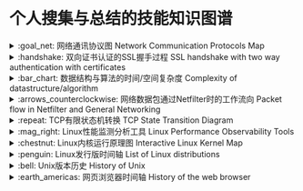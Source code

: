# 个人搜集与总结的技能知识图谱

<details>
<summary>:goal_net: 网络通讯协议图 Network Communication Protocols Map</summary>

[网络通讯协议图 Network Communication Protocols Map](http://www.colasoft.com.cn/download/protocols_map.php)  
<!-- ![](http://www.colasoft.com.cn/wp-content/uploads/2016/06/colasoft-protocol-map1-2019-1-1280x836.png) -->
<!-- ![](http://www.colasoft.com.cn/wp-content/uploads/2020/05/%E5%8D%8F%E8%AE%AE%E5%9B%BE_20200526094220-1280x833.jpg)  -->
![](http://www.colasoft.com.cn/wp-content/uploads/2022/04/%E9%A2%84%E8%A7%88%E5%9B%BE-1280x833.jpg)
</details>

<details>
<summary>:handshake: 双向证书认证的SSL握手过程 SSL handshake with two way authentication with certificates</summary>

[传输层安全性协议 Transport Layer Security](https://zh.wikipedia.org/wiki/%E5%82%B3%E8%BC%B8%E5%B1%A4%E5%AE%89%E5%85%A8%E6%80%A7%E5%8D%94%E5%AE%9A)  
![](https://upload.wikimedia.org/wikipedia/commons/a/ae/SSL_handshake_with_two_way_authentication_with_certificates.svg)
</details>

<details>
<summary>:bar_chart: 数据结构与算法的时间/空间复杂度 Complexity of datastructure/algorithm</summary>

[Big-O Complexity Chart](https://www.bigocheatsheet.com/)
![](https://miro.medium.com/max/10000/1*wv3W3jYq7EHCDiwYVaCXrA.png)
</details>

<details>
<summary>:arrows_counterclockwise: 网络数据包通过Netfilter时的工作流向 Packet flow in Netfilter and General Networking</summary>

[iptables](https://zh.wikipedia.org/wiki/Iptables)  
![](https://upload.wikimedia.org/wikipedia/commons/3/37/Netfilter-packet-flow.svg)
</details>

<details>
<summary>:repeat: TCP有限状态机转换 TCP State Transition Diagram</summary>

[TCP connection status](https://www.ibm.com/docs/en/zos/2.1.0?topic=SSLTBW_2.1.0/com.ibm.zos.v2r1.halu101/constatus.htm)  
![](https://elguber.files.wordpress.com/2012/04/tcp-state2.png)  
![](https://img-blog.csdn.net/20150817181939012)
</details>

<details>
<summary>:mag_right: Linux性能监测分析工具 Linux Performance Observability Tools</summary>

[Linux Performance](http://www.brendangregg.com/linuxperf.html)  
![](http://www.brendangregg.com/Perf/linux_observability_tools.png)
</details>

<details>
<summary>:chestnut: Linux内核运行原理图 Interactive Linux Kernel Map</summary>

[Interactive Linux Kernel Map](http://makelinux.net/kernel_map/)  
![](http://makelinux.net/kernel_map/LKM3_2048.png)
</details>

<details>
<summary>:penguin: Linux发行版时间轴 List of Linux distributions</summary>

[List of Linux distributions](https://en.wikipedia.org/wiki/List_of_Linux_distributions)  
![](https://upload.wikimedia.org/wikipedia/commons/8/83/Linux_Distribution_Timeline_27_02_21.svg)
</details>

<details>
<summary>:bell: Unix版本历史 History of Unix</summary>

[History of Unix](https://en.wikipedia.org/wiki/History_of_Unix)  
![](https://upload.wikimedia.org/wikipedia/commons/7/77/Unix_history-simple.svg)
</details>

<details>
<summary>:earth_americas: 网页浏览器时间轴 History of the web browser</summary>

[History of the web browser](https://en.wikipedia.org/wiki/History_of_the_web_browser)  
![](https://upload.wikimedia.org/wikipedia/commons/7/74/Timeline_of_web_browsers.svg)
</details>

